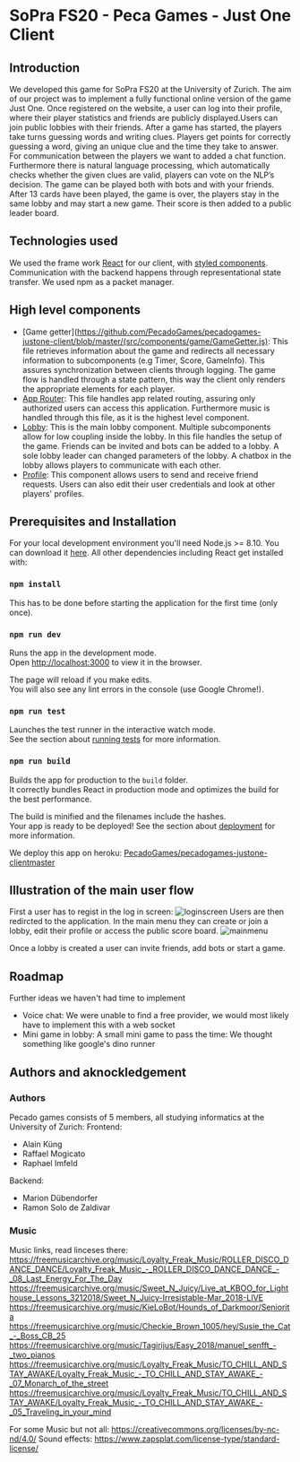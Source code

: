 
# SoPra FS20 - Peca Games - Just One Client

## Introduction

We developed this game for SoPra FS20 at the University of Zurich. The aim of our project was to implement a fully functional online version of the game Just One. Once registered on the website, a user can log into their profile, where their player statistics and friends are publicly displayed.Users can join public lobbies with their friends. After a game has started, the players take turns guessing words and writing clues. Players get points for correctly guessing a word, giving an unique clue and the time they take to answer. For communication between the players we want to added a chat function. Furthermore there is natural language processing, which automatically checks whether the given clues are valid, players can vote on the NLP’s decision. The game can be played both with bots and with your friends. After 13 cards have been played, the game is over, the players stay in the same lobby and may start a new game. Their score is then added to a public leader board.

## Technologies used

We used the frame work [React](https://reactjs.org/) for our client, with [styled components](https://styled-components.com/). Communication with the backend happens through representational state transfer. We used npm as a packet manager.

## High level components

 - [Game getter](https://github.com/PecadoGames/pecadogames-justone-client/blob/master/(src/components/game/GameGetter.js): This file retrieves information about the game and redirects all necessary information to subcomponents (e.g Timer, Score, GameInfo). This assures synchronization between clients through logging. The game flow is handled through a state pattern, this way the client only renders the appropriate elements for each player.
 - [App Router](https://github.com/PecadoGames/pecadogames-justone-client/blob/master/src/components/shared/routers/AppRouter.js): This file handles app related routing, assuring only authorized users can access this application. Furthermore music is handled through this file, as it is the highest level component.
 - [Lobby](https://github.com/PecadoGames/pecadogames-justone-client/blob/master/src/components/lobby/Lobby.js): This is the main lobby component. Multiple subcomponents allow for low coupling inside the lobby. In this file handles the setup of the game. Friends can be invited and bots can be added to a lobby. A sole lobby leader can changed parameters of the lobby. A chatbox in the lobby allows players to communicate with each other.
 - [Profile](https://github.com/PecadoGames/pecadogames-justone-client/blob/master/src/components/profile/Profile.js): This component allows users to send and receive friend requests. Users can also edit their user credentials and look at other players' profiles.
## Prerequisites and Installation

For your local development environment you'll need Node.js >= 8.10. You can download it [here](https://nodejs.org). All other dependencies including React get installed with:

### `npm install`

This has to be done before starting the application for the first time (only once).

### `npm run dev`

Runs the app in the development mode.<br>
Open [http://localhost:3000](http://localhost:3000) to view it in the browser.

The page will reload if you make edits.<br>
You will also see any lint errors in the console (use Google Chrome!).

### `npm run test`

Launches the test runner in the interactive watch mode.<br>
See the section about [running tests](https://facebook.github.io/create-react-app/docs/running-tests) for more information.

### `npm run build`

Builds the app for production to the `build` folder.<br>
It correctly bundles React in production mode and optimizes the build for the best performance.

The build is minified and the filenames include the hashes.<br>
Your app is ready to be deployed!
See the section about [deployment](https://facebook.github.io/create-react-app/docs/deployment) for more information.

We deploy this app on heroku: [PecadoGames/pecadogames-justone-client](https://github.com/PecadoGames/pecadogames-justone-client "View on GitHub")[master](https://github.com/PecadoGames/pecadogames-justone-client/tree/master "Auto deploys master")
## Illustration of the main user flow

First a user has to regist in the log in screen:
![loginscreen](https://github.com/PecadoGames/pecadogames-justone-client/blob/master/picturesReadMe/LogInScreen.PNG?raw=true)
Users are then redircted to the application. In the main menu they can create or join a lobby, edit their profile or access the public score board.
![mainmenu](https://github.com/PecadoGames/pecadogames-justone-client/blob/master/picturesReadMe/MainMenu.PNG?raw=true)

Once a lobby is created a user can invite friends, add bots or start a game. 


## Roadmap
Further ideas we haven't had time to implement

 - Voice chat: We were unable to find a free provider, we would most likely have to implement this with a web socket
 - Mini game in lobby: A small mini game to pass the time: We thought something like google's dino runner

## Authors and aknockledgement
### Authors
Pecado games consists of 5 members, all studying informatics at the University of Zurich:
Frontend:
 - Alain Küng
 - Raffael Mogicato
 - Raphael Imfeld

Backend:
 - Marion Dübendorfer
 - Ramon Solo de Zaldivar

### Music
Music links, read linceses there:
https://freemusicarchive.org/music/Loyalty_Freak_Music/ROLLER_DISCO_DANCE_DANCE/Loyalty_Freak_Music_-_ROLLER_DISCO_DANCE_DANCE_-_08_Last_Energy_For_The_Day
https://freemusicarchive.org/music/Sweet_N_Juicy/Live_at_KBOO_for_Lighthouse_Lessons_3212018/Sweet_N_Juicy-Irresistable-Mar_2018-LIVE
https://freemusicarchive.org/music/KieLoBot/Hounds_of_Darkmoor/Seniorita
https://freemusicarchive.org/music/Checkie_Brown_1005/hey/Susie_the_Cat_-_Boss_CB_25
https://freemusicarchive.org/music/Tagirijus/Easy_2018/manuel_senfft_-_two_pianos
https://freemusicarchive.org/music/Loyalty_Freak_Music/TO_CHILL_AND_STAY_AWAKE/Loyalty_Freak_Music_-_TO_CHILL_AND_STAY_AWAKE_-_07_Monarch_of_the_street
https://freemusicarchive.org/music/Loyalty_Freak_Music/TO_CHILL_AND_STAY_AWAKE/Loyalty_Freak_Music_-_TO_CHILL_AND_STAY_AWAKE_-_05_Traveling_in_your_mind

For some Music but not all: https://creativecommons.org/licenses/by-nc-nd/4.0/
Sound effects: https://www.zapsplat.com/license-type/standard-license/
